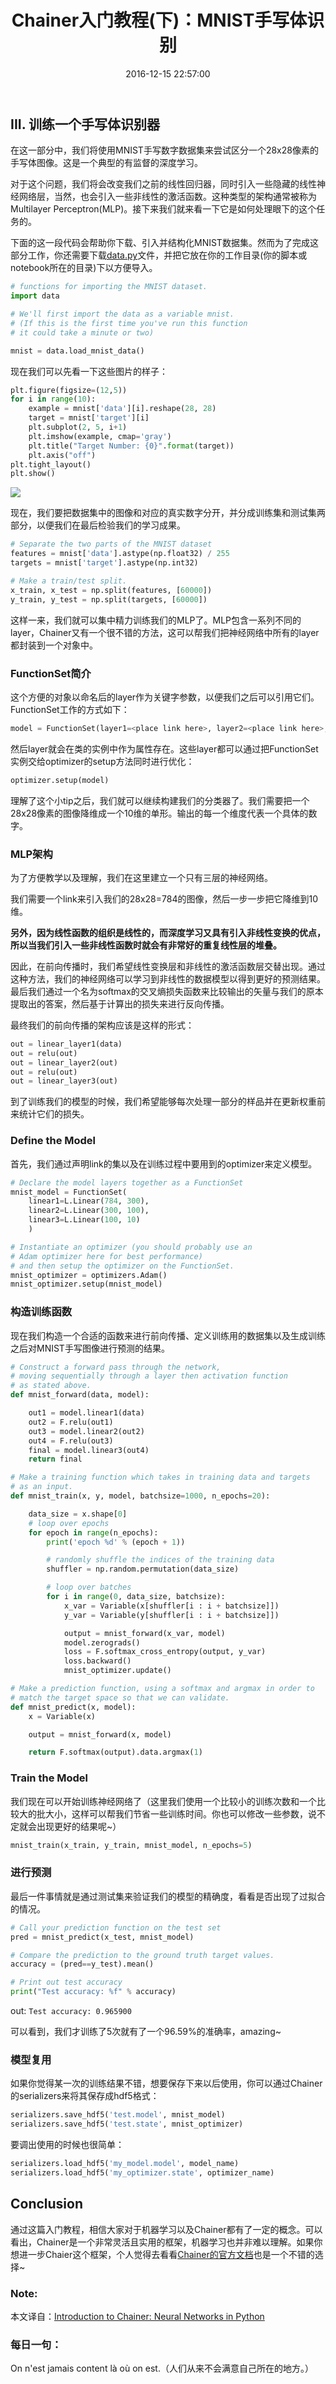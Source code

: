 ﻿---
title: "Chainer入门教程(下)：MNIST手写体识别"
date: 2016-12-15 22:57:00
tags: [Chainer, 入门教程, 机器学习, 神经网络]
comments: true
---

## III. 训练一个手写体识别器

在这一部分中，我们将使用MNIST手写数字数据集来尝试区分一个28x28像素的手写体图像。这是一个典型的有监督的深度学习。

对于这个问题，我们将会改变我们之前的线性回归器，同时引入一些隐藏的线性神经网络层，当然，也会引入一些非线性的激活函数。这种类型的架构通常被称为Multilayer Perceptron(MLP)。接下来我们就来看一下它是如何处理眼下的这个任务的。

下面的这一段代码会帮助你下载、引入并结构化MNIST数据集。然而为了完成这部分工作，你还需要下载[data.py](https://github.com/imonce/imonce.github.io/tree/master/assets/files/data.py)文件，并把它放在你的工作目录(你的脚本或notebook所在的目录)下以方便导入。

<!-- more-->

```python
# functions for importing the MNIST dataset.
import data

# We'll first import the data as a variable mnist.
# (If this is the first time you've run this function
# it could take a minute or two)

mnist = data.load_mnist_data()
```

现在我们可以先看一下这些图片的样子：

```python
plt.figure(figsize=(12,5))
for i in range(10):
    example = mnist['data'][i].reshape(28, 28)
    target = mnist['target'][i]
    plt.subplot(2, 5, i+1)
    plt.imshow(example, cmap='gray')
    plt.title("Target Number: {0}".format(target))
    plt.axis("off")
plt.tight_layout()
plt.show()
```

![](https://raw.githubusercontent.com/imonce/imgs/master/20180809232611.png)

现在，我们要把数据集中的图像和对应的真实数字分开，并分成训练集和测试集两部分，以便我们在最后检验我们的学习成果。

```python
# Separate the two parts of the MNIST dataset
features = mnist['data'].astype(np.float32) / 255
targets = mnist['target'].astype(np.int32)

# Make a train/test split.
x_train, x_test = np.split(features, [60000])
y_train, y_test = np.split(targets, [60000])
```

这样一来，我们就可以集中精力训练我们的MLP了。MLP包含一系列不同的layer，Chainer又有一个很不错的方法，这可以帮我们把神经网络中所有的layer都封装到一个对象中。

### FunctionSet简介

这个方便的对象以命名后的layer作为关键字参数，以便我们之后可以引用它们。FunctionSet工作的方式如下：

```python
model = FunctionSet(layer1=<place link here>, layer2=<place link here>, ...etc.)
```

然后layer就会在类的实例中作为属性存在。这些layer都可以通过把FunctionSet实例交给optimizer的setup方法同时进行优化：

```python
optimizer.setup(model)
```

理解了这个小tip之后，我们就可以继续构建我们的分类器了。我们需要把一个28x28像素的图像降维成一个10维的单形。输出的每一个维度代表一个具体的数字。

### MLP架构

为了方便教学以及理解，我们在这里建立一个只有三层的神经网络。

我们需要一个link来引入我们的28x28=784的图像，然后一步一步把它降维到10维。

**另外，因为线性函数的组织是线性的，而深度学习又具有引入非线性变换的优点，所以当我们引入一些非线性函数时就会有非常好的重复线性层的堆叠。**

<!-- Additionally, since compositions of linear functions are linear and the benefit of deep learning models are their ability to approximate arbitrary nonlinear functions, it wouldn’t do us much good to stack repeated linear layers together without adding some nonlinear function to send them through-->

因此，在前向传播时，我们希望线性变换层和非线性的激活函数层交替出现。通过这种方法，我们的神经网络可以学习到非线性的数据模型以得到更好的预测结果。最后我们通过一个名为softmax的交叉熵损失函数来比较输出的矢量与我们的原本提取出的答案，然后基于计算出的损失来进行反向传播。

最终我们的前向传播的架构应该是这样的形式：

```python
out = linear_layer1(data)
out = relu(out)
out = linear_layer2(out)
out = relu(out)
out = linear_layer3(out)
```

到了训练我们的模型的时候，我们希望能够每次处理一部分的样品并在更新权重前来统计它们的损失。

### Define the Model

首先，我们通过声明link的集以及在训练过程中要用到的optimizer来定义模型。

```python
# Declare the model layers together as a FunctionSet
mnist_model = FunctionSet(
    linear1=L.Linear(784, 300),
    linear2=L.Linear(300, 100),
    linear3=L.Linear(100, 10)
    )

# Instantiate an optimizer (you should probably use an
# Adam optimizer here for best performance)
# and then setup the optimizer on the FunctionSet.
mnist_optimizer = optimizers.Adam()
mnist_optimizer.setup(mnist_model)
```

### 构造训练函数

现在我们构造一个合适的函数来进行前向传播、定义训练用的数据集以及生成训练之后对MNIST手写图像进行预测的结果。

```python
# Construct a forward pass through the network,
# moving sequentially through a layer then activation function
# as stated above.
def mnist_forward(data, model):

    out1 = model.linear1(data)
    out2 = F.relu(out1)
    out3 = model.linear2(out2)
    out4 = F.relu(out3)
    final = model.linear3(out4)
    return final

# Make a training function which takes in training data and targets
# as an input.
def mnist_train(x, y, model, batchsize=1000, n_epochs=20):

    data_size = x.shape[0]
    # loop over epochs
    for epoch in range(n_epochs):
        print('epoch %d' % (epoch + 1))

        # randomly shuffle the indices of the training data
        shuffler = np.random.permutation(data_size)

        # loop over batches
        for i in range(0, data_size, batchsize):
            x_var = Variable(x[shuffler[i : i + batchsize]])
            y_var = Variable(y[shuffler[i : i + batchsize]])

            output = mnist_forward(x_var, model)
            model.zerograds()
            loss = F.softmax_cross_entropy(output, y_var)
            loss.backward()
            mnist_optimizer.update()

# Make a prediction function, using a softmax and argmax in order to
# match the target space so that we can validate.
def mnist_predict(x, model):
    x = Variable(x)

    output = mnist_forward(x, model)

    return F.softmax(output).data.argmax(1)
```

### Train the Model

我们现在可以开始训练神经网络了（这里我们使用一个比较小的训练次数和一个比较大的批大小，这样可以帮我们节省一些训练时间。你也可以修改一些参数，说不定就会出现更好的结果呢~）

```python
mnist_train(x_train, y_train, mnist_model, n_epochs=5)
```

### 进行预测

最后一件事情就是通过测试集来验证我们的模型的精确度，看看是否出现了过拟合的情况。

```python
# Call your prediction function on the test set
pred = mnist_predict(x_test, mnist_model)

# Compare the prediction to the ground truth target values.
accuracy = (pred==y_test).mean()

# Print out test accuracy
print("Test accuracy: %f" % accuracy)
```

out: `Test accuracy: 0.965900`

可以看到，我们才训练了5次就有了一个96.59%的准确率，amazing~

### 模型复用

如果你觉得某一次的训练结果不错，想要保存下来以后使用，你可以通过Chainer的serializers来将其保存成hdf5格式：

```python
serializers.save_hdf5('test.model', mnist_model)
serializers.save_hdf5('test.state', mnist_optimizer)
```

要调出使用的时候也很简单：

```python
serializers.load_hdf5('my_model.model', model_name)
serializers.load_hdf5('my_optimizer.state', optimizer_name)
```

## Conclusion

通过这篇入门教程，相信大家对于机器学习以及Chainer都有了一定的概念。可以看出，Chainer是一个非常灵活且实用的框架，机器学习也并非难以理解。如果你想进一步Chaier这个框架，个人觉得去看看[Chainer的官方文档](http://docs.chainer.org/en/stable/)也是一个不错的选择~

### Note:
本文译自：[Introduction to Chainer: Neural Networks in Python](http://multithreaded.stitchfix.com/blog/2015/12/09/intro-to-chainer/)

### 每日一句：
On n'est jamais content là où on est.（人们从来不会满意自己所在的地方。）




